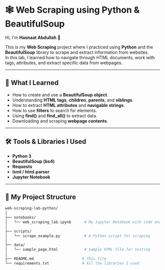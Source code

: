 # 🕸️ Web Scraping using Python & BeautifulSoup

Hi, I'm **Hasnaat Abdullah** 👋  

This is my **Web Scraping** project where I practiced using **Python** and the **BeautifulSoup** library to scrape and extract information from websites.  
In this lab, I learned how to navigate through HTML documents, work with tags, attributes, and extract specific data from webpages.

---

## 📌 What I Learned

- How to create and use a **BeautifulSoup object**.
- Understanding **HTML tags**, **children**, **parents**, and **siblings**.
- How to extract **HTML attributes** and **navigable strings**.
- How to use **filters** to search for elements.
- Using **find()** and **find_all()** to extract data.
- Downloading and scraping **webpage contents**.

---

## 🛠 Tools & Libraries I Used

- **Python 3**
- **BeautifulSoup (bs4)**
- **Requests**
- **lxml / html.parser**
- **Jupyter Notebook**

---

## 📂 My Project Structure

```bash
web-scraping-lab-python/
│
├── notebooks/
│   └── web_scraping_lab.ipynb      # My Jupyter Notebook with code and examples
│
├── scripts/
│   └── scrape_example.py           # A Python script for scraping
│
├── data/
│   └── sample_page.html            # Sample HTML file for testing
│
├── README.md                      # This file
└── requirements.txt               # All the libraries I used

